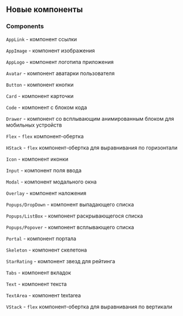 ## Новые компоненты

### Components

`AppLink` - компонент ссылки

`AppImage` - компонент изображения

`AppLogo` - компонент логотипа приложения

`Avatar` - компонент аватарки пользователя

`Button` - компонент кнопки

`Card` - компонент карточки

`Code` - компонент с блоком кода

`Drawer` - компонент со всплывающим анимированным блоком для мобильных устройств

`Flex` - `flex` компонент-обертка

`HStack` - `flex` компонент-обертка для выравнивания по горизонтали

`Icon` - компонент иконки

`Input` - компонент поля ввода

`Modal` - компонент модального окна

`Overlay` - компонент наложения

`Popups/DropDown` - компонент выпадающего списка

`Popups/ListBox` - компонент раскрывающегося списка

`Popups/Popover` - компонент всплывающего списка

`Portal` - компонент портала

`Skeleton` - компонент скелетона

`StarRating` - компонент звезд для рейтинга

`Tabs` - компонент вкладок

`Text` - компонент текста

`TextArea` - компонент textarea

`VStack` - `flex` компонент-обертка для выравнивания по вертикали
